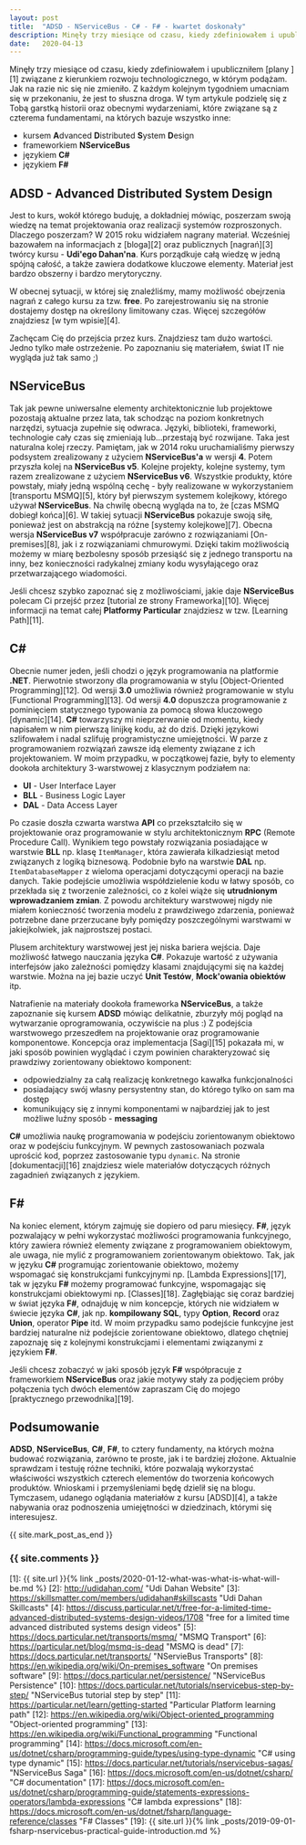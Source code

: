 ```yaml
---
layout: post
title:  "ADSD - NServiceBus - C# - F# - kwartet doskonały"
description: Minęły trzy miesiące od czasu, kiedy zdefiniowałem i upubliczniłem plany, związane z kierunkiem rozwoju technologicznego, w którym podążam. Jak na razie nic się nie zmieniło. Z każdym kolejnym tygodniem umacniam się w przekonaniu, że jest to słuszna droga. W tym artykule podzielę się z Tobą garstką historii oraz obecnymi wydarzeniami, które związane są z czterema fundamentami, na których bazuje wszystko inne.
date:   2020-04-13
---
```


Minęły trzy miesiące od czasu, kiedy zdefiniowałem i upubliczniłem [plany ][1] związane z kierunkiem rozwoju technologicznego, w którym podążam. Jak na razie nic się nie zmieniło. Z każdym kolejnym tygodniem umacniam się w przekonaniu, że jest to słuszna droga. W tym artykule podzielę się z Tobą garstką historii oraz obecnymi wydarzeniami, które związane są z czterema fundamentami, na których bazuje wszystko inne:

* kursem **A**dvanced **D**istributed **S**ystem **D**esign
* frameworkiem **NServiceBus**
* językiem **C#**
* językiem **F#**

## ADSD - Advanced Distributed System Design

Jest to kurs, wokół którego buduję, a dokładniej mówiąc, poszerzam swoją wiedzę na temat projektowania oraz realizacji systemów rozproszonych. Dlaczego poszerzam? W 2015 roku widziałem nagrany materiał. Wcześniej bazowałem na informacjach z [bloga][2] oraz publicznych [nagrań][3] twórcy kursu - **Udi'ego Dahan'na**. Kurs porządkuje całą wiedzę w jedną spójną całość, a także zawiera dodatkowe kluczowe elementy. Materiał jest bardzo obszerny i bardzo merytoryczny.

W obecnej sytuacji, w której się znaleźliśmy, mamy możliwość obejrzenia nagrań z całego kursu za tzw. **free**. Po zarejestrowaniu się na stronie dostajemy dostęp na określony limitowany czas. Więcej szczegółów znajdziesz [w tym wpisie][4].

Zachęcam Cię do przejścia przez kurs. Znajdziesz tam dużo wartości. Jedno tylko małe ostrzeżenie. Po zapoznaniu się materiałem, świat IT nie wygląda już tak samo ;)

## NServiceBus

Tak jak pewne uniwersalne elementy architektonicznie lub projektowe pozostają aktualne przez lata, tak schodząc na poziom konkretnych narzędzi, sytuacja zupełnie się odwraca. Języki, biblioteki, frameworki, technologie cały czas się zmieniają lub...przestają być rozwijane. Taka jest naturalna kolej rzeczy. Pamiętam, jak w 2014 roku uruchamialiśmy pierwszy podsystem zrealizowany z użyciem **NServiceBus'a** w wersji **4**. Potem przyszła kolej na **NServiceBus v5**. Kolejne projekty, kolejne systemy, tym razem zrealizowane z użyciem **NServiceBus v6**. Wszystkie produkty, które powstały, miały jedną wspólną cechę - były realizowane w wykorzystaniem [transportu MSMQ][5], który był pierwszym systemem kolejkowy, którego używał **NServiceBus**. Na chwilę obecną wygląda na to, że [czas MSMQ dobiegł końca][6]. W takiej sytuacji **NServiceBus** pokazuje swoją siłę, ponieważ jest on abstrakcją na różne [systemy kolejkowe][7]. Obecna wersja **NServiceBus v7** współpracuje zarówno z rozwiązaniami [On-premises][8], jak i z rozwiązaniami chmurowymi. Dzięki takim możliwością możemy w miarę bezbolesny sposób przesiąść się z jednego transportu na inny, bez konieczności radykalnej zmiany kodu wysyłającego oraz przetwarzającego wiadomości.

Jeśli chcesz szybko zapoznać się z możliwościami, jakie daje **NServiceBus** polecam Ci przejść przez [tutorial ze strony Frameworka][10]. Więcej informacji na temat całej **Platformy Particular** znajdziesz w tzw. [Learning Path][11].

## C#

Obecnie numer jeden, jeśli chodzi o język programowania na platformie **.NET**. Pierwotnie stworzony dla programowania w stylu [Object-Oriented Programming][12]. Od wersji **3.0** umożliwia również programowanie w stylu [Functional Programming][13]. Od wersji **4.0** dopuszcza programowanie z pominięciem statycznego typowania za pomocą słowa kluczowego [dynamic][14]. **C#** towarzyszy mi nieprzerwanie od momentu, kiedy napisałem w nim pierwszą linijkę kodu, aż do dziś. Dzięki językowi szlifowałem i nadal szlifuję programistyczne umiejętności. W parze z programowaniem rozwiązań zawsze idą elementy związane z ich projektowaniem. W moim przypadku, w początkowej fazie, były to elementy dookoła architektury 3-warstwowej z klasycznym podziałem na:

* **UI** - User Interface Layer
* **BLL** - Business Logic Layer
* **DAL** - Data Access Layer

Po czasie doszła czwarta warstwa **API** co przekształciło się w projektowanie oraz programowanie w stylu architektonicznym **RPC** (Remote Procedure Call). Wynikiem tego powstały rozwiązania posiadające w warstwie **BLL** np. klasę `ItemManager`, która zawierała kilkadziesiąt metod związanych z logiką biznesową. Podobnie było na warstwie **DAL** np. `ItemDatabaseMapper` z wieloma operacjami dotyczącymi operacji na bazie danych. Takie podejście umożliwia współdzielenie kodu w łatwy sposób, co przekłada się z tworzenie zależności, co z kolei wiąże się **utrudnionym wprowadzaniem zmian**. Z powodu architektury warstwowej nigdy nie miałem konieczność tworzenia modelu z prawdziwego zdarzenia, ponieważ potrzebne dane przerzucane były pomiędzy poszczególnymi warstwami w jakiejkolwiek, jak najprostszej postaci.

Plusem architektury warstwowej jest jej niska bariera wejścia. Daje możliwość łatwego nauczania języka **C#**. Pokazuje wartość z używania interfejsów jako zależności pomiędzy klasami znajdującymi się na każdej warstwie. Można na jej bazie uczyć **Unit Testów**, **Mock'owania obiektów** itp.

Natrafienie na materiały dookoła frameworka **NServiceBus**, a także zapoznanie się kursem **ADSD** mówiąc delikatnie, zburzyły mój pogląd na wytwarzanie oprogramowania, oczywiście na plus :) Z podejścia warstwowego przeszedłem na projektowanie oraz programowanie komponentowe. Koncepcja oraz implementacja [Sagi][15] pokazała mi, w jaki sposób powinien wyglądać i czym powinien charakteryzować się prawdziwy zorientowany obiektowo komponent:

* odpowiedzialny za całą realizację konkretnego kawałka funkcjonalności
* posiadający swój własny persystentny stan, do którego tylko on sam ma dostęp
* komunikujący się z innymi komponentami w najbardziej jak to jest możliwe luźny sposób - **messaging**

**C#** umożliwia naukę programowania w podejściu zorientowanym obiektowo oraz w podejściu funkcyjnym. W pewnych zastosowaniach pozwala uprościć kod, poprzez zastosowanie typu `dynamic`. Na stronie [dokumentacji][16] znajdziesz wiele materiałów dotyczących różnych zagadnień związanych z językiem.

## F#

Na koniec element, którym zajmuję sie dopiero od paru miesięcy. **F#**, język pozwalający w pełni wykorzystać możliwości programowania funkcyjnego, który zawiera również elementy związane z programowaniem obiektowym, ale uwaga, nie mylić z programowaniem zorientowanym obiektowo. Tak, jak w języku **C#** programując zorientowanie obiektowo, możemy wspomagać się konstrukcjami funkcyjnymi np. [Lambda Expressions][17], tak w języku **F#** możemy programować funkcyjne, wspomagając się konstrukcjami obiektowymi np. [Classes][18]. Zagłębiając się coraz bardziej w świat języka **F#**, odnajduję w nim koncepcje, których nie widziałem w świecie języka **C#**, jak np. **kompilowany SQL**, typy **Option**, **Record** oraz **Union**, operator **Pipe** itd. W moim przypadku samo podejście funkcyjne jest bardziej naturalne niż podejście zorientowane obiektowo, dlatego chętniej zapoznaję się z kolejnymi konstrukcjami i elementami związanymi z językiem **F#**.

Jeśli chcesz zobaczyć w jaki sposób język **F#** współpracuje z frameworkiem **NServiceBus** oraz jakie motywy stały za podjęciem próby połączenia tych dwóch elementów zapraszam Cię do mojego [praktycznego przewodnika][19].

## Podsumowanie

**ADSD**, **NServiceBus**, **C#**, **F#**, to cztery fundamenty, na których można budować rozwiązania, zarówno te proste, jak i te bardziej złożone. Aktualnie sprawdzam i testuję różne techniki, które pozwalają wykorzystać właściwości wszystkich czterech elementów do tworzenia końcowych produktów. Wnioskami i przemyśleniami będę dzielił się na blogu. Tymczasem, udanego oglądania materiałów z kursu [ADSD][4], a także nabywania oraz podnoszenia umiejętności w dziedzinach, którymi się interesujesz.

{{ site.mark_post_as_end }}

### {{ site.comments }}

[1]: {{ site.url }}{% link _posts/2020-01-12-what-was-what-is-what-will-be.md %}
[2]: http://udidahan.com/ "Udi Dahan Website"
[3]: https://skillsmatter.com/members/udidahan#skillscasts "Udi Dahan Skillcasts"
[4]: https://discuss.particular.net/t/free-for-a-limited-time-advanced-distributed-systems-design-videos/1708 "free for a limited time advanced distributed systems design videos"
[5]: https://docs.particular.net/transports/msmq/ "MSMQ Transport"
[6]: https://particular.net/blog/msmq-is-dead "MSMQ is dead"
[7]: https://docs.particular.net/transports/ "NServieBus Transports"
[8]: https://en.wikipedia.org/wiki/On-premises_software "On premises software"
[9]: https://docs.particular.net/persistence/ "NServiceBus Persistence"
[10]: https://docs.particular.net/tutorials/nservicebus-step-by-step/ "NServiceBus tutorial step by step"
[11]: https://particular.net/learn/getting-started "Particular Platform learning path"
[12]: https://en.wikipedia.org/wiki/Object-oriented_programming "Object-oriented programming"
[13]: https://en.wikipedia.org/wiki/Functional_programming "Functional programming"
[14]: https://docs.microsoft.com/en-us/dotnet/csharp/programming-guide/types/using-type-dynamic "C# using type dynamic"
[15]: https://docs.particular.net/tutorials/nservicebus-sagas/ "NServiceBus Saga"
[16]: https://docs.microsoft.com/en-us/dotnet/csharp/ "C# documentation"
[17]: https://docs.microsoft.com/en-us/dotnet/csharp/programming-guide/statements-expressions-operators/lambda-expressions "C# lambda expressions"
[18]: https://docs.microsoft.com/en-us/dotnet/fsharp/language-reference/classes "F# Classes"
[19]: {{ site.url }}{% link _posts/2019-09-01-fsharp-nservicebus-practical-guide-introduction.md %}